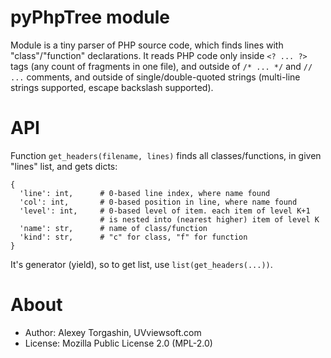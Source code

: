 # pyPhpTree module

Module is a tiny parser of PHP source code, which finds lines with "class"/"function" declarations. It reads PHP code only inside `<? ... ?>` tags (any count of fragments in one file), and outside of `/* ... */` and `// ...` comments, and outside of single/double-quoted strings (multi-line strings supported, escape backslash supported).

# API

Function `get_headers(filename, lines)` finds all classes/functions, in given "lines" list, and gets dicts:

    {
      'line': int,      # 0-based line index, where name found
      'col': int,       # 0-based position in line, where name found
      'level': int,     # 0-based level of item. each item of level K+1
                        # is nested into (nearest higher) item of level K
      'name': str,      # name of class/function
      'kind': str,      # "c" for class, "f" for function
    }
    
It's generator (yield), so to get list, use `list(get_headers(...))`.

# About

- Author: Alexey Torgashin, UVviewsoft.com 
- License: Mozilla Public License 2.0 (MPL-2.0)
